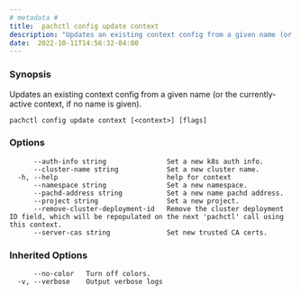 ```yaml
---
# metadata # 
title:  pachctl config update context
description: "Updates an existing context config from a given name (or the currently-active context, if no name is given)."
date:  2022-10-11T14:56:32-04:00
---
```


### Synopsis

Updates an existing context config from a given name (or the currently-active context, if no name is given).

```
pachctl config update context [<context>] [flags]
```

### Options

```
      --auth-info string               Set a new k8s auth info.
      --cluster-name string            Set a new cluster name.
  -h, --help                           help for context
      --namespace string               Set a new namespace.
      --pachd-address string           Set a new name pachd address.
      --project string                 Set a new project.
      --remove-cluster-deployment-id   Remove the cluster deployment ID field, which will be repopulated on the next 'pachctl' call using this context.
      --server-cas string              Set new trusted CA certs.
```

### Inherited Options

```
      --no-color   Turn off colors.
  -v, --verbose    Output verbose logs
```

